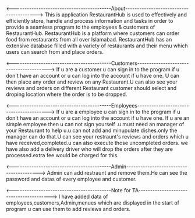 <------------------------------------------About---------------------------------------->
This is application RestaurantHub is used to effectively and efficiently store, handle and process information and tasks in order to provide a seamless program to the employees & customers of RestaurantHub. RestaurantHub is a platform where customers can order food from restaurants from all over Islamabad. RestaurantHub has an extensive database filled with a variety of restaurants and their menu which users can search from and place orders.

<------------------------------------------Customers---------------------------------------->
If u are a customer u can sign in to the program if u don't have an account or u can log into the account if u have one.
U can then place any order and review on any Restaurant.U can also see your reviews and orders on different Restaurant
customer should select and droping location where the order is to be dropped.

<------------------------------------------Employees---------------------------------------->
If u are a employee u can sign in to the program if u don't have an account or u can log into the account if u have one.
If u are an simple employee then u can not sign yourself .u must need an manager of your Restaurant to help u.u can not add 
and minupulate dishes.only the manager can do that.U can see your restraunt's reviews and orders which u have received,completed.u can also execute those uncompleted orders.
we have also add a delivery driver who will drop the orders after they are processed.extra fee would be charged for this.

<------------------------------------------Admin---------------------------------------->
Admin can add restraunt and remove them.He can see the password and datas of every employee and customer.

<------------------------------------------Note for TA---------------------------------------->
I have added data of employees,customers,Admin,menues which are displayed in the start of program u can use them to add
reviews and orders.
